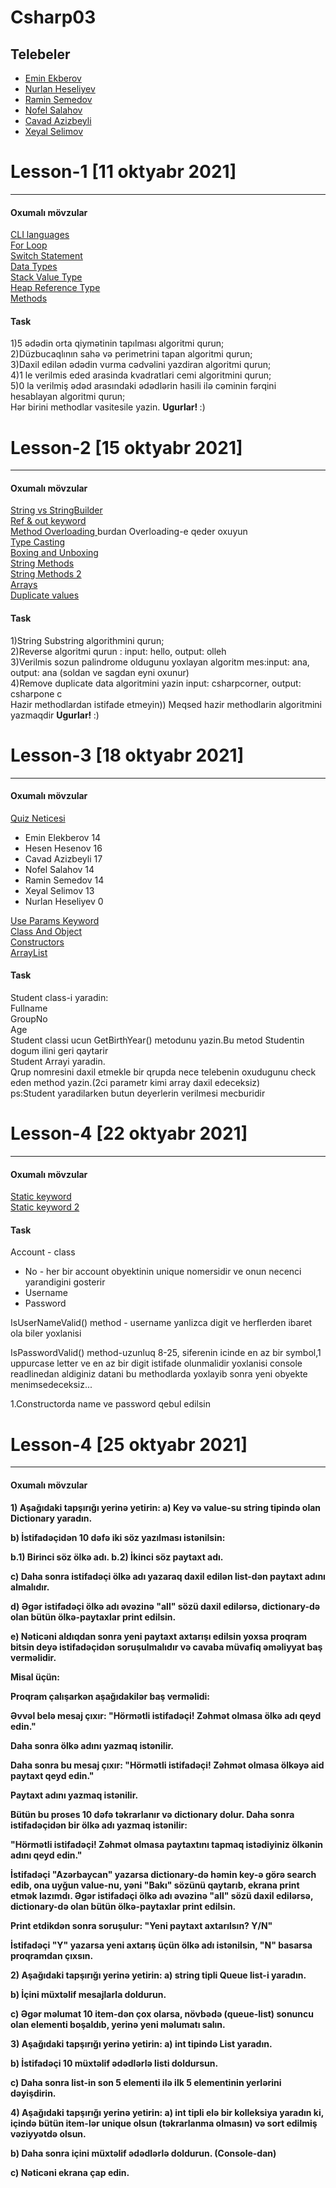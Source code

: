 # Csharp03
## Telebeler
- [Emin Ekberov](https://github.com/EminElekberov/PragmatechCsharpProject)
- [Nurlan Heseliyev](https://github.com/NurlanHeseliyev/PragmatechCsharpProject)
- [Ramin Semedov](https://github.com/RaminSemedov/PragmatechCsharpProject)
- [Nofel Salahov](https://github.com/DrMadWill/PragmatechCsharpProject)
- [Cavad Azizbeyli](https://github.com/Azizbayli7/PragmatechCsharpProjects.git)
- [Xeyal Selimov](https://github.com/xeyalselimov/PragmatechCsharpProjects.git)

 
<h1> Lesson-1 [11 oktyabr 2021] </h1>
<hr>
<h4>Oxumalı mövzular</h4>
<a href="https://en.wikipedia.org/wiki/List_of_CLI_languages"> CLI languages</a> <br>
<a href="https://www.tutorialsteacher.com/csharp/csharp-for-loop"> For Loop</a> <br>
<a href="https://www.tutorialsteacher.com/csharp/csharp-switch">Switch Statement</a> <br>
<a href="https://www.tutorialspoint.com/csharp/csharp_data_types.htm"> Data Types</a> <br>
<a href="https://www.youtube.com/watch?v=Dcdd6SfUUKA"> Stack Value Type</a> <br>
<a href="https://www.youtube.com/watch?v=BovQ9a3TpuI">Heap Reference Type</a> <br>
<a href="https://www.geeksforgeeks.org/c-sharp-methods/"> Methods</a> <br>
<h4>Task</h4>
1)5 ədədin orta qiymətinin tapılması algoritmi qurun; <br>
2)Düzbucaqlının sahə və perimetrini tapan algoritmi qurun; <br>
3)Daxil edilən ədədin vurma cədvəlini yazdiran algoritmi qurun; <br>
4)1 le verilmis eded arasinda kvadratlari cemi  algoritmini qurun; <br>
5)0 la verilmiş ədəd arasındaki ədədlərin hasili ilə cəminin fərqini hesablayan algoritmi qurun; <br>
Hər birini methodlar vasitesile yazin. <b>Ugurlar! </b> :) <br>


<h1> Lesson-2 [15 oktyabr 2021] </h1>
<hr>
<h4>Oxumalı mövzular</h4>
<a href="https://minafrzli.medium.com/string-vs-stringbuilder-array-vs-linked-list-c-7aa7fb3a5416">String vs StringBuilder</a> <br>
<a href="https://minafrzli.medium.com/ref-out-keyword-c-80f21b025123">Ref & out keyword</a> <br>
<a href="https://www.c-sharpcorner.com/UploadFile/0c1bb2/method-oveloading-and-overriding-C-Sharp/">Method Overloading </a> burdan Overloading-e qeder oxuyun <br>
<a href="https://www.c-sharpcorner.com/blogs/type-casting-in-c-sharp"> Type Casting</a> <br>
<a href="https://www.c-sharpcorner.com/article/boxing-and-unboxing2/">Boxing and Unboxing </a> <br>
<a href="https://www.c-sharpcorner.com/blogs/some-string-functions-of-c-sharp">String Methods </a> <br>
<a href="https://www.javatpoint.com/c-sharp-strings">String Methods 2 </a> <br>
<a href="https://www.tutorialsteacher.com/csharp/array-csharp">Arrays </a> <br>
<a href="https://www.tutorialsteacher.com/articles/remove-duplicate-values-from-array-in-csharp">Duplicate values </a> <br>
<h4>Task</h4>
1)String Substring algorithmini qurun; <br>
2)Reverse algoritmi qurun : input: hello, output: olleh <br>
3)Verilmis sozun palindrome oldugunu yoxlayan algoritm mes:input: ana, output: ana (soldan ve sagdan eyni oxunur)  <br>
4)Remove duplicate data algoritmini yazin input: csharpcorner, output: csharpone c<br>
Hazir methodlardan istifade etmeyin)) Meqsed hazir methodlarin algoritmini yazmaqdir <b>Ugurlar! </b> :) <br>


<h1> Lesson-3 [18 oktyabr 2021] </h1>
<hr>
<h4>Oxumalı mövzular</h4>
 <a href="https://www.classtime.com/share/65e2947f-6ebc-43bf-af6b-46e8ccd41d6d?token=7c38935786993316ccfb72648e9cb87e7ef67ef38db30205a303c738eeee8b91">Quiz Neticesi</a> <br>
 <ul>
 <li>Emin Elekberov 14</li>
 <li>Hesen Hesenov 16</li>
 <li>Cavad Azizbeyli 17</li>
 <li>Nofel Salahov 14</li>
 <li>Ramin Semedov 14</li>
 <li>Xeyal Selimov 13</li>
 <li> Nurlan Heseliyev 0</li>
 </ul>
<a href="https://www.c-sharpcorner.com/UploadFile/c63ec5/use-params-keyword-in-C-Sharp/">Use Params Keyword </a> <br>
<a href="https://www.c-sharpcorner.com/blogs/class-and-object-in-c-sharp"> Class And Object </a> <br>
<a href="https://docs.microsoft.com/en-us/dotnet/csharp/programming-guide/classes-and-structs/constructors">Constructors </a> <br>
<a href="https://www.c-sharpcorner.com/UploadFile/3d39b4/arraylist-in-C-Sharp/">ArrayList </a> <br>
<h4>Task</h4>
Student class-i yaradin:<br>
Fullname <br>
GroupNo<br>
Age<br>
Student classi ucun GetBirthYear() metodunu yazin.Bu metod Studentin dogum ilini geri qaytarir<br>
Student Arrayi yaradin. <br>
Qrup nomresini daxil etmekle bir qrupda nece telebenin oxudugunu check eden method yazin.(2ci parametr kimi array daxil edeceksiz)<br>
ps:Student yaradilarken butun deyerlerin verilmesi mecburidir<br>


<h1> Lesson-4 [22 oktyabr 2021] </h1>
<hr>
<h4>Oxumalı mövzular</h4>
<a href="https://www.c-sharpcorner.com/UploadFile/36bc15/static-keyword-in-C-Sharp/">Static keyword </a> <br>
<a href="https://www.geeksforgeeks.org/static-keyword-in-c-sharp/">Static keyword 2 </a> <br>
<h4>Task</h4>
Account - class
<ul>
 <li>No - her bir account obyektinin unique nomersidir ve onun necenci yarandigini gosterir</li>
 <li>Username </li>
 <li>Password</li>
 </ul>

IsUserNameValid() method - username yanlizca digit ve herflerden ibaret ola biler yoxlanisi

IsPasswordValid() method-uzunluq 8-25, siferenin icinde en az bir symbol,1 uppurcase letter ve en az bir digit istifade olunmalidir yoxlanisi
console readlinedan aldiginiz datani bu methodlarda yoxlayib sonra yeni obyekte menimsedeceksiz...

1.Constructorda name ve password qebul edilsin

<h1> Lesson-4 [25 oktyabr 2021] </h1>
<hr>
<h4>Oxumalı mövzular</h4>
<b>1) Aşağıdaki tapşırığı yerinə yetirin: <b>
a) Key və value-su string tipində olan Dictionary yaradın.

b) İstifadəçidən 10 dəfə iki söz yazılması istənilsin:

b.1) Birinci söz ölkə adı. b.2) İkinci söz paytaxt adı.

c) Daha sonra istifadəçi ölkə adı yazaraq daxil edilən list-dən paytaxt adını almalıdır.

d) Əgər istifadəçi ölkə adı əvəzinə "all" sözü daxil edilərsə, dictionary-də olan bütün ölkə-paytaxlar print edilsin.

e) Nəticəni aldıqdan sonra yeni paytaxt axtarışı edilsin yoxsa proqram bitsin deyə istifadəçidən soruşulmalıdır və cavaba müvafiq əməliyyat baş verməlidir.

Misal üçün:

Proqram çalışarkən aşağıdakilər baş verməlidi:

Əvvəl belə mesaj çıxır: "Hörmətli istifadəçi! Zəhmət olmasa ölkə adı qeyd edin."

Daha sonra ölkə adını yazmaq istənilir.

Daha sonra bu mesaj çıxır: "Hörmətli istifadəçi! Zəhmət olmasa ölkəyə aid paytaxt qeyd edin."

Paytaxt adını yazmaq istənilir.

Bütün bu proses 10 dəfə təkrarlanır və dictionary dolur. Daha sonra istifadəçidən bir ölkə adı yazmaq istənilir:

"Hörmətli istifadəçi! Zəhmət olmasa paytaxtını tapmaq istədiyiniz ölkənin adını qeyd edin."

İstifadəçi "Azərbaycan" yazarsa dictionary-də həmin key-ə görə search edib, ona uyğun value-nu, yəni "Bakı" sözünü qaytarıb, ekrana print etmək lazımdı. Əgər istifadəçi ölkə adı əvəzinə "all" sözü daxil edilərsə, dictionary-də olan bütün ölkə-paytaxlar print edilsin.

Print etdikdən sonra soruşulur: "Yeni paytaxt axtarılsın? Y/N"

İstifadəçi "Y" yazarsa yeni axtarış üçün ölkə adı istənilsin, "N" basarsa proqramdan çıxsın.

<b>2) Aşağıdaki tapşırığı yerinə yetirin: </b>
a) string tipli Queue list-i yaradın.

b) İçini müxtəlif mesajlarla doldurun.

c) Əgər məlumat 10 item-dən çox olarsa, növbədə (queue-list) sonuncu olan elementi boşaldıb, yerinə yeni məlumatı salın.

<b>3) Aşağıdaki tapşırığı yerinə yetirin: </b>
a) int tipində List yaradın.

b) İstifadəçi 10 müxtəlif ədədlərlə listi doldursun.

c) Daha sonra list-in son 5 elementi ilə ilk 5 elementinin yerlərini dəyişdirin.

<b> 4) Aşağıdaki tapşırığı yerinə yetirin: </b>
a) int tipli elə bir kolleksiya yaradın ki, içində bütün item-lər unique olsun (təkrarlanma olmasın) və sort edilmiş vəziyyətdə olsun.

b) Daha sonra içini müxtəlif ədədlərlə doldurun. (Console-dan)

c) Nəticəni ekrana çap edin.
